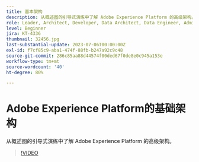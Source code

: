 ```yaml
---
title: 基本架构
description: 从概述图的引导式演练中了解 Adobe Experience Platform 的高级架构。
role: Leader, Architect, Developer, Data Architect, Data Engineer, Admin, User
level: Beginner
jira: KT-4336
thumbnail: 32456.jpg
last-substantial-update: 2023-07-06T00:00:00Z
exl-id: f7cf85c9-aba1-474f-88fb-b247a92c9c48
source-git-commit: 286c85aa88d44574f00ded67f0de8e0c945a153e
workflow-type: tm+mt
source-wordcount: '40'
ht-degree: 80%

---
```


# Adobe Experience Platform的基础架构

从概述图的引导式演练中了解 Adobe Experience Platform 的高级架构。

>[!VIDEO](https://video.tv.adobe.com/v/32456?learn=on&enablevpops)


